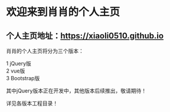 # 欢迎来到肖肖的个人主页

## 个人主页地址：https://xiaoli0510.github.io 

肖肖的个人主页将分为三个版本：

1 jQuery版  
2 vue版  
3 Bootstrap版  

其中jQuery版本正在开发中，其他版本后续推出，敬请期待！

详见各版本工程目录！
